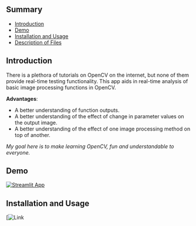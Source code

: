 ## Summary

  - [Introduction](#introduction)
  - [Demo](#demo)
  - [Installation and Usage](#installation-and-usage)
  - [Description of Files](#description-of-files)


## Introduction
There is a plethora of tutorials on OpenCV on the internet, but none of them provide real-time testing functionality. This app aids in real-time analysis of basic image processing functions in OpenCV.

**Advantages**:
*	A better understanding of function outputs.
*	A better understanding of the effect of change in parameter values on the output image.
*	A better understanding of the effect of one image processing method on top of another.

*My goal here is to make learning OpenCV, fun and understandable to everyone.*

## Demo
[![Streamlit App](https://static.streamlit.io/badges/streamlit_badge_black_white.svg)](https://opencvtutorial.herokuapp.com/)

## Installation and Usage


[![Link](https://img.shields.io/endpoint?url='https://github.com/AparGarg99/Tutorials/blob/master/streamlit_frontend_tutorial/README.md#installation-and-usage)
